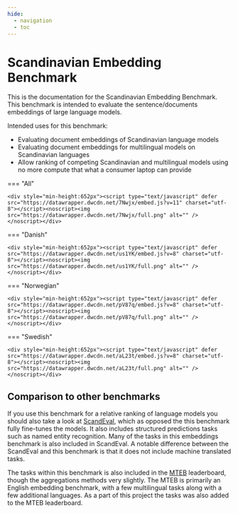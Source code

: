 ```yaml
---
hide:
  - navigation
  - toc
---
```


# Scandinavian Embedding Benchmark

This is the documentation for the Scandinavian Embedding Benchmark. This benchmark is intended to evaluate the sentence/documents embeddings of large language models.

Intended uses for this benchmark:

- Evaluating document embeddings of Scandinavian language models
- Evaluating document embeddings for multilingual models on Scandinavian languages
- Allow ranking of competing Scandinavian and multilingual models using no more compute that what a consumer laptop can provide 


=== "All"

    <div style="min-height:652px"><script type="text/javascript" defer src="https://datawrapper.dwcdn.net/7Nwjx/embed.js?v=11" charset="utf-8"></script><noscript><img src="https://datawrapper.dwcdn.net/7Nwjx/full.png" alt="" /></noscript></div>

=== "Danish"

    <div style="min-height:652px"><script type="text/javascript" defer src="https://datawrapper.dwcdn.net/us1YK/embed.js?v=8" charset="utf-8"></script><noscript><img src="https://datawrapper.dwcdn.net/us1YK/full.png" alt="" /></noscript></div>

=== "Norwegian"

    <div style="min-height:652px"><script type="text/javascript" defer src="https://datawrapper.dwcdn.net/pV87q/embed.js?v=8" charset="utf-8"></script><noscript><img src="https://datawrapper.dwcdn.net/pV87q/full.png" alt="" /></noscript></div>

=== "Swedish"

    <div style="min-height:652px"><script type="text/javascript" defer src="https://datawrapper.dwcdn.net/aL23t/embed.js?v=8" charset="utf-8"></script><noscript><img src="https://datawrapper.dwcdn.net/aL23t/full.png" alt="" /></noscript></div>


## Comparison to other benchmarks

If you use this benchmark for a relative ranking of language models you should also take a look at [ScandEval](https://scandeval.github.io), which as opposed the this benchmark fully fine-tunes the models. It also includes structured predictions tasks such as named entity recognition. Many of the tasks in this embeddings benchmark is also included in ScandEval. A notable difference between the ScandEval and this benchmark is that it does not include machine translated tasks.

The tasks within this benchmark is also included in the [MTEB](https://huggingface.co/spaces/mteb/leaderboard) leaderboard, though the aggregations methods very slightly. The MTEB is primarily an English embedding benchmark, with a few multilingual tasks along with a few additional languages. As a part of this project the tasks was also added to the MTEB leaderboard.



